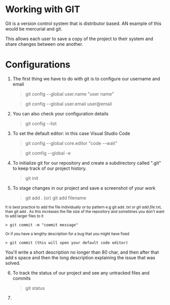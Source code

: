 
# Working with GIT

Git is a version control system that is distributor based. AN example of this would be mercurial and git.

This allows each user to save a copy of the project to their system and share changes between one another.

# Configurations

1. The first thing we have to do with git is to configure our username and email


	> git config --global user.name "user name"

	> git config --global user.email user@email

2. You can also check your configuration details

	> git config --list

3. To set the default editor: in this case Visual Studio Code
	
	> git config --global core.editor "code --wait"

	> git comfig --global -e

4. To initialize git for our repository and create a subdirectory called ".git" to keep track of our project history.

	> git init

5. To stage changes in our project and save a screenshot of your work

	> git add . (or) git add filename

<sub>It is best practice to add the file individually or by pattern e.g git add *.txt or git add file*.txt, than git add . As this increases the file size of the repository and sometimes you don't want to add larger files to it</sub>

	> git commit -m "commit message"

<sub>Or if you have a lengthy description for a bug that you might have fixed</sub>

	> git commit (this will open your default code editor)

You'll write a short description no longer than 80 char, and then after that add s space and then the long description explaining the issue that was solved.

6. To track the status of our project and see any untracked files and commits

	> git status

7. 
